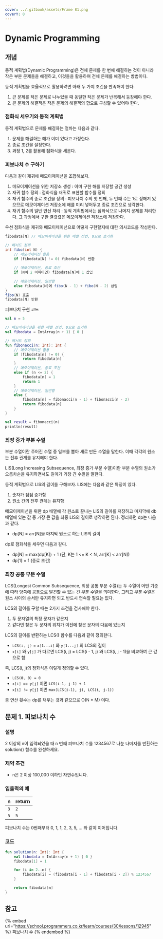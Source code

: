 ```yaml
---
cover: ../.gitbook/assets/Frame 81.png
coverY: 0
---
```


# Dynamic Programming

## 개념

동적 계획법(Dynamic Programming)은 전체 문제를 한 번에 해결하는 것이 아니라 작은 부분 문제들을 해결하고, 이것들을 활용하여 전체 문제를 해결하는 방법이다.

동적 계획법을 효율적으로 활용하려면 아래 두 가지 조건을 만족해야 한다.

1. 큰 문제를 작은 문제로 나누었을 때 동일한 작은 문제가 반복해서 등장해야 한다.
2. 큰 문제의 해결책은 작은 문제의 해결책의 합으로 구성할 수 있어야 한다.



### 점화식 세우기와 동적 계획법

동적 계획법으로 문제를 해결하는 절차는 다음과 같다.

1. 문제를 해결하는 해가 이미 있다고 가정한다.
2. 종료 조건을 설정한다.
3. 과정 1, 2를 활용해 점화식을 세운다.



### 피보나치 수 구하기

다음과 같이 재귀에 메모이제이션을 조합해보자.

1. 메모이제이션을 위한 저장소 생성 : 이미 구한 해를 저장할 공간 생성
2. 재귀 함수 정의 : 점화식을 재귀로 표현할 함수를 정의
3. 재귀 함수의 종료 조건을 정의 : 피보나치 수의 첫 번째, 두 번째 수는 1로 정해져 있으므로 메모이제이션 저장소에 해를 미리 넣어두고 종료 조건으로 생각한다.
4. 재귀 함수의 일반 연산 처리 : 동적 계획법에서는 점화식으로 나머지 문제를 처리한다. 그 과정에서 구한 결괏값은 메모이제이션 저장소에 저장한다.



우선 점화식을 재귀와 메모이제이션으로 어떻게 구현할지에 대한 의사코드를 작성한다.

```java
fibodata[N] // 메모이제이션을 위한 배열 선언, 0으로 초기화

// 메서드 정의
int fibo(int N) {
    // 메모이제이션 활용
    if (fibodata[N] != 0) fibodata[N] 반환
    
    // 메모이제이션, 종료 조건
    if (N이 2 이하이면) fibodata[N]에 1 삽입
    
    // 메모이제이션, 일반항
    else fibodata[N]에 fibo(N - 1) + fibo(N - 2) 삽입
}
fibo(N) 호출
fibodata[N] 반환
```



피보나치 구현 코드

```kotlin
val n = 5

// 메모이제이션을 위한 배열 선언, 0으로 초기화
val fibodata = IntArray(n + 1) { 0 }

// 메서드 정의
fun fibonacci(n: Int): Int {
    // 메모이제이션 활용
    if (fibodata[n] != 0) {
        return fibodata[n]
    }
    // 메모이제이션, 종료 조건
    else if (n <= 2) {
        fibodata[n] = 1
        return 1
    }
    // 메모이제이션, 일반항
    else {
        fibodata[n] = fibonacci(n - 1) + fibonacci(n - 2)
        return fibodata[n]
    }
}

val result = fibonacci(n)
println(result)
```



### 최장 증가 부분 수열

부분 수열이란 주어진 수열 중 일부를 뽑아 새로 만든 수열을 말한다. 이때 각각의 원소는 전후 관계를 유지해야 한다.

LIS(Long Increasing Subsequence, 최장 증가 부분 수열)이란 부분 수열의 원소가 오름차순을 유지하면서도 길이가 가장 긴 수열을 말한다.

동적 계획법으로 LIS의 길이를 구해보자. LIS에는 다음과 같은 특징이 있다.

1. 숫자가 점점 증가함
2. 원소 간의 전후 관계는 유지함



메모이제이션을 위한 dp 배열에 각 원소로 끝나는 LIS의 길이를 저장하고 마지막에 db 배열에 있는 값 중 가장 큰 값을 최종 LIS의 길이로 생각하면 된다. 정리하면 dp는 다음과 같다.

* dp\[N] = arr\[N]을 마지막 원소로 하는 LIS의 길이



dp로 점화식을 세우면 다음과 같다.

* dp\[N] = max(dp\[K]) + 1 (단, K는 1 <= K < N, arr\[K] < arr\[N])
* dp\[1] = 1 (종료 조건)



### 최장 공통 부분 수열

LCS(Longest Common Subsequence, 최장 공통 부분 수열)는 두 수열이 어떤 기준에 따라 양쪽에 공통으로 발견할 수 있는 긴 부분 수열을 의미한다. 그리고 부분 수열은 원소 사이의 순서만 유지하면 되고 반드시 연속할 필요는 없다.

LCS의 길이를 구할 때는 2가지 조건을 검사해야 한다.

1. 두 문자열의 특정 문자가 같은지
2. 같다면 찾은 두 문자의 위치가 이전에 찾은 문자의 다음에 있는지

LCS의 길이를 반환하는 LCS() 함수를 다음과 같이 정의한다.

* `LCS(i, j)` = `x[1...i]` 와 `y[1...j]` 의 LCS의 길이
* `x[i]` 와 `y[j]` 가 다르면 LCS(i, j) = LCS(i - 1, j) 와 LCS(i, j - 1)을 비교하여 큰 값으로 함

즉, LCS(i, j)의 점화식은 이렇게 정의할 수 있다.

* `LCS(0, 0) = 0`
* `x[i] == y[j]` 이면 `LCS(i-1, j-1) + 1`
* `x[i] != y[j]` 이면 `max(LCS(i-1), j), LCS(i, j-1))`

총 연산 횟수는 dp를 채우는 것과 같으므로 O(N \* M) 이다.



## 문제 1. 피보나치 수

### 설명

2 이상의 n이 입력되었을 때 n 번째 피보나치 수를 1234567로 나눈 나머지를 반환하는 solution() 함수를 완성하세요.



### 제약 조건

* n은 2 이상 100,000 이하인 자연수입니다.



### 입출력의 예

| n   | return |
| --- | ------ |
| `3` | `2`    |
| `5` | `5`    |

피보나치 수는 0번째부터 0, 1, 1, 2, 3, 5, ... 와 같이 이어집니다.



### 코드

```kotlin
fun solution(n: Int): Int {
    val fibodata = IntArray(n + 1) { 0 }
    fibodata[1] = 1

    for (i in 2..n) {
        fibodata[i] = (fibodata[i - 1] + fibodata[i - 2]) % 1234567
    }

    return fibodata[n]
}
```



## 참고

{% embed url="https://school.programmers.co.kr/learn/courses/30/lessons/12945" %}
피보나치 수
{% endembed %}
